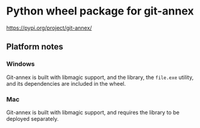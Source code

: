 # Python wheel package for git-annex

https://pypi.org/project/git-annex/

## Platform notes

### Windows

Git-annex is built with libmagic support, and the library, the `file.exe`
utility, and its dependencies are included in the wheel.

### Mac

Git-annex is built with libmagic support, and requires the library
to be deployed separately.
